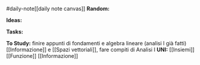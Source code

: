 #daily-note[[daily note canvas]] 
**Random:**


**Ideas:**


**Tasks:**


**To Study:**
finire appunti di fondamenti e algebra lineare (analisi I già fatti)
[[Informazione]]  e [[Spazi vettoriali]], fare compiti di Analisi I
**UNI:**
[[Insiemi]] [[Funzione]] [[Informazione]] 